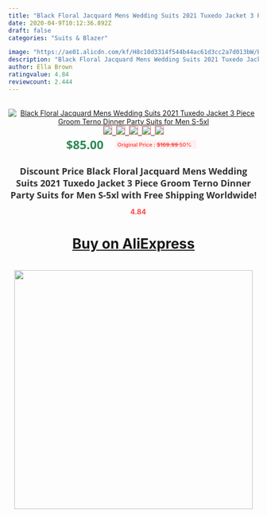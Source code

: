 ```yaml
---
title: "Black Floral Jacquard Mens Wedding Suits 2021 Tuxedo Jacket 3 Piece Groom Terno Dinner Party Suits for Men S-5xl"
date: 2020-04-9T10:12:36.892Z
draft: false
categories: "Suits & Blazer"

image: "https://ae01.alicdn.com/kf/H8c10d3314f544b44ac61d3cc2a7d013bW/Black-Floral-Jacquard-Mens-Wedding-Suits-2021-Tuxedo-Jacket-3-Piece-Groom-Terno-Dinner-Party-Suits.jpg"
description: "Black Floral Jacquard Mens Wedding Suits 2021 Tuxedo Jacket 3 Piece Groom Terno Dinner Party Suits for Men S-5xl"
author: Ella Brown
ratingvalue: 4.84
reviewcount: 2.444
---
```

<br>
<div style="text-align: center;">
<a href="https://s.click.aliexpress.com/e/_9hd2wv" target="_blank" rel="nofollow noopener noreferrer"><img alt="Black Floral Jacquard Mens Wedding Suits 2021 Tuxedo Jacket 3 Piece Groom Terno Dinner Party Suits for Men S-5xl" class="magnifier-image" src="https://ae01.alicdn.com/kf/H8c10d3314f544b44ac61d3cc2a7d013bW/Black-Floral-Jacquard-Mens-Wedding-Suits-2021-Tuxedo-Jacket-3-Piece-Groom-Terno-Dinner-Party-Suits.jpg_640x640.jpg">
<br>
<img style="border:1px solid salmon" src="https://ae01.alicdn.com/kf/H8c10d3314f544b44ac61d3cc2a7d013bW/Black-Floral-Jacquard-Mens-Wedding-Suits-2021-Tuxedo-Jacket-3-Piece-Groom-Terno-Dinner-Party-Suits.jpg_120x120.jpg">&nbsp;&nbsp;<img style="border:1px solid salmon" src="https://ae01.alicdn.com/kf/Hcc365fd4976348728cd474664a7162ccg/Black-Floral-Jacquard-Mens-Wedding-Suits-2021-Tuxedo-Jacket-3-Piece-Groom-Terno-Dinner-Party-Suits.jpg_120x120.jpg">&nbsp;&nbsp;<img style="border:1px solid salmon" src="https://ae01.alicdn.com/kf/H4049114a1dcd4f0487195c9632d3a6194/Black-Floral-Jacquard-Mens-Wedding-Suits-2021-Tuxedo-Jacket-3-Piece-Groom-Terno-Dinner-Party-Suits.jpg_120x120.jpg">&nbsp;&nbsp;<img style="border:1px solid salmon" src="https://ae01.alicdn.com/kf/H0d1ec1d336074c5e87e0e88b86e20f99q/Black-Floral-Jacquard-Mens-Wedding-Suits-2021-Tuxedo-Jacket-3-Piece-Groom-Terno-Dinner-Party-Suits.jpg_120x120.jpg">&nbsp;&nbsp;<img style="border:1px solid salmon" src="https://ae01.alicdn.com/kf/H91789a8156d3499a82f1631a784144d4Z/Black-Floral-Jacquard-Mens-Wedding-Suits-2021-Tuxedo-Jacket-3-Piece-Groom-Terno-Dinner-Party-Suits.jpg_120x120.jpg"></a></div><br0>
<div style="text-align: center;"><span style="background-color: white; border: 0px; box-sizing: border-box; color: seagreen; display: inline-block; font-family: &quot;open sans&quot; , &quot;arial&quot; , &quot;helvetica&quot; , sans-serif , &quot;heiti&quot;; font-size: 24px; font-stretch: inherit; font-weight: 700; line-height: inherit; margin: 0px 10px 0px 0px; padding: 0px; vertical-align: middle;">$85.00 </span>
<span style="background: rgb(255 , 241 , 241); border-radius: 3px; border: 0px; box-sizing: border-box; color: #ff4747; display: inline-block; font-family: inherit; font-size: 12px; font-stretch: inherit; font-style: inherit; font-variant: inherit; font-weight: 600; line-height: inherit; margin: 0px; padding: 2px 5px; transform: scale(0.9); vertical-align: middle;">Original Price : <b style="text-decoration: line-through;">$169.99 </b> 50%&nbsp;&nbsp;</span></div>
<h1 style="color: #333333; display: inline-block; font-family: &quot;open sans&quot; , &quot;arial&quot; , &quot;helvetica&quot; , sans-serif , &quot;heiti&quot;; font-size: 18px; font-stretch: inherit; font-weight: 700; text-align: center;">Discount Price Black Floral Jacquard Mens Wedding Suits 2021 Tuxedo Jacket 3 Piece Groom Terno Dinner Party Suits for Men S-5xl with Free Shipping Worldwide!</h1>
<div style="color: #ff4747; text-align: center;">
<img src="https://4.bp.blogspot.com/-M0ZcTcb-5uY/XleCXlxnR4I/AAAAAAAAAEc/OrjgMkXV1oMQFaCRZj5HQwOCBcu3w1FegCPcBGAYYCw/s1600/star.png" style="height: 15px;">&nbsp;<b>4.84</b></div>
<div class="button_cont" align="center"><a class="buynow_a" href="https://s.click.aliexpress.com/e/_9hd2wv" target="_blank" rel="nofollow noopener noreferrer"><H1>Buy on AliExpress</H1></a></div><br>
<div class="separator" style="clear: both; text-align: center;">
<img src="https://lh3.googleusercontent.com/-pTy5HemUv9M/XlePHvY0dAI/AAAAAAAAAE4/0nX5iRUoIWY8eMW9Dpxeirr157OZliDIgCLcBGAsYHQ/s1600/badge.gif" width="480">
</div>
